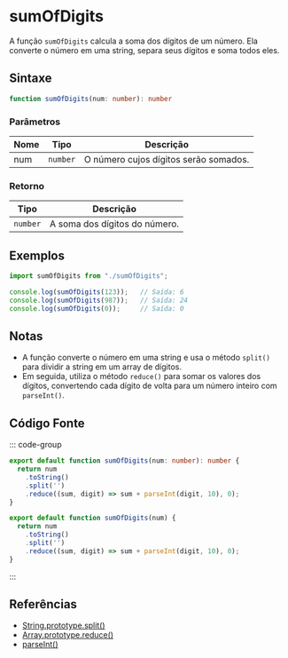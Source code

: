 # sumOfDigits

A função `sumOfDigits` calcula a soma dos dígitos de um número. Ela converte o número em uma string, separa seus dígitos e soma todos eles.

## Sintaxe

```typescript
function sumOfDigits(num: number): number
```

### Parâmetros

| Nome  | Tipo     | Descrição                                      |
|-------|----------|------------------------------------------------|
| num   | `number` | O número cujos dígitos serão somados.          |

### Retorno

| Tipo    | Descrição                                      |
|---------|------------------------------------------------|
| `number` | A soma dos dígitos do número.                  |

## Exemplos

```typescript
import sumOfDigits from "./sumOfDigits";

console.log(sumOfDigits(123));   // Saída: 6
console.log(sumOfDigits(987));   // Saída: 24
console.log(sumOfDigits(0));     // Saída: 0
```

## Notas

- A função converte o número em uma string e usa o método `split()` para dividir a string em um array de dígitos.
- Em seguida, utiliza o método `reduce()` para somar os valores dos dígitos, convertendo cada dígito de volta para um número inteiro com `parseInt()`.

## Código Fonte

::: code-group
```typescript
export default function sumOfDigits(num: number): number {
  return num
    .toString()
    .split('')
    .reduce((sum, digit) => sum + parseInt(digit, 10), 0);
}
```

```javascript
export default function sumOfDigits(num) {
  return num
    .toString()
    .split('')
    .reduce((sum, digit) => sum + parseInt(digit, 10), 0);
}
```
::: 

## Referências

- [String.prototype.split()](https://developer.mozilla.org/pt-BR/docs/Web/JavaScript/Reference/Global_Objects/String/split)
- [Array.prototype.reduce()](https://developer.mozilla.org/pt-BR/docs/Web/JavaScript/Reference/Global_Objects/Array/Reduce)
- [parseInt()](https://developer.mozilla.org/pt-BR/docs/Web/JavaScript/Reference/Global_Objects/parseInt)